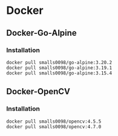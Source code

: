 # Docker
## Docker-Go-Alpine

### Installation
```shell
docker pull smalls0098/go-alpine:3.20.2
docker pull smalls0098/go-alpine:3.19.1
docker pull smalls0098/go-alpine:3.15.4
```

## Docker-OpenCV

### Installation
```shell
docker pull smalls0098/opencv:4.5.5
docker pull smalls0098/opencv:4.7.0
```